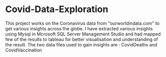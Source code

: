 # Covid-Data-Exploration
This project works on the Coronavirus data from "ourworldindata.com" to get various insights across the globe.
I have extracted various insights using Mysql in Mcrosoft SQL Server Management Studio and had mapped few of the results to tableau for better visualisation and understanding of the result.
The two data files used to gain insights are : CovidDeaths and CovidVaccination
